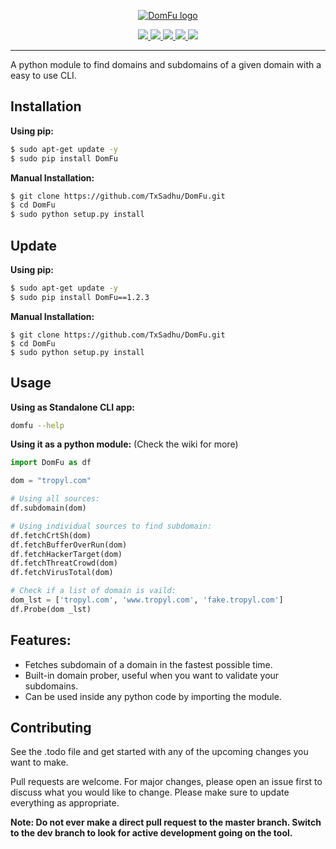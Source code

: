 <p align="center">
<a href="https://github.com/txsadhu/domfu"><img src="https://i.imgur.com/xYoBNoF.png" alt="DomFu logo"></a>
</p>

<p align="center">
  <a href="https://www.python.org/download/releases/3.8">
    <img src="https://img.shields.io/badge/Python-3.8-green.svg">
  </a>
  <a href="https://github.com/txsadhu/domfu/releases">
    <img src="https://img.shields.io/badge/DomFu-v1.1-violet.svg">
  </a>
  <a href="https://github.com/txsadhu/domfu/">
      <img src="https://img.shields.io/badge/Tested%20on-Linux-yellow.svg">
  </a>
  <a href="https://github.com/TxSadhu/DomFu/blob/master/LICENSE.txt">
    <img src="https://img.shields.io/badge/License-GPLv3-orange.svg">
  </a> 
  <a href="https://github.com/TxSadhu/DomFu/releases/tag/v1.1.0/">
    <img src="https://img.shields.io/badge/Release-Stable-green.svg">
  </a>
</p>

---

A python module to find domains and subdomains of a given domain with a easy to use CLI.

## Installation

**Using pip:**

```bash
$ sudo apt-get update -y
$ sudo pip install DomFu
```

**Manual Installation:**

```bash
$ git clone https://github.com/TxSadhu/DomFu.git
$ cd DomFu
$ sudo python setup.py install
```

## Update

**Using pip:**

```bash
$ sudo apt-get update -y
$ sudo pip install DomFu==1.2.3
```

**Manual Installation:**

```
$ git clone https://github.com/TxSadhu/DomFu.git
$ cd DomFu
$ sudo python setup.py install
```

## Usage

**Using as Standalone CLI app:**

```bash
domfu --help
```

**Using it as a python module:** (Check the wiki for more)

```python
import DomFu as df

dom = "tropyl.com"

# Using all sources:
df.subdomain(dom)

# Using individual sources to find subdomain:
df.fetchCrtSh(dom)
df.fetchBufferOverRun(dom)
df.fetchHackerTarget(dom)
df.fetchThreatCrowd(dom)
df.fetchVirusTotal(dom)

# Check if a list of domain is vaild:
dom_lst = ['tropyl.com', 'www.tropyl.com', 'fake.tropyl.com']
df.Probe(dom _lst)

```

## Features:

- Fetches subdomain of a domain in the fastest possible time.
- Built-in domain prober, useful when you want to validate your subdomains.
- Can be used inside any python code by importing the module.

## Contributing

See the .todo file and get started with any of the upcoming changes you want to make.

Pull requests are welcome. For major changes, please open an issue first to discuss what you would like to change. Please make sure to update everything as appropriate.

**Note: Do not ever make a direct pull request to the master branch. Switch to the dev branch to look for active development going on the tool.**
